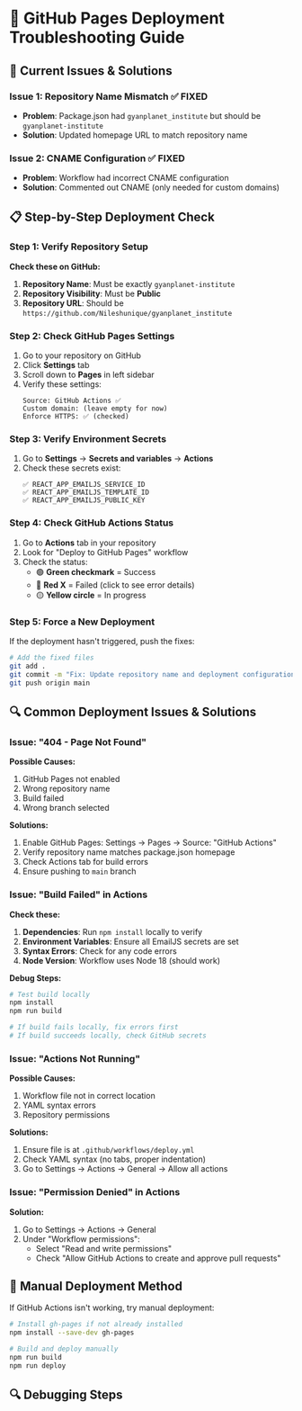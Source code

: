 # 🔧 GitHub Pages Deployment Troubleshooting Guide

## 🚨 **Current Issues & Solutions**

### Issue 1: Repository Name Mismatch ✅ FIXED
- **Problem**: Package.json had `gyanplanet_institute` but should be `gyanplanet-institute`
- **Solution**: Updated homepage URL to match repository name

### Issue 2: CNAME Configuration ✅ FIXED
- **Problem**: Workflow had incorrect CNAME configuration
- **Solution**: Commented out CNAME (only needed for custom domains)

## 📋 **Step-by-Step Deployment Check**

### Step 1: Verify Repository Setup

**Check these on GitHub:**

1. **Repository Name**: Must be exactly `gyanplanet-institute`
2. **Repository Visibility**: Must be **Public**
3. **Repository URL**: Should be `https://github.com/Nileshunique/gyanplanet_institute`

### Step 2: Check GitHub Pages Settings

1. Go to your repository on GitHub
2. Click **Settings** tab
3. Scroll down to **Pages** in left sidebar
4. Verify these settings:
   ```
   Source: GitHub Actions ✅
   Custom domain: (leave empty for now)
   Enforce HTTPS: ✅ (checked)
   ```

### Step 3: Verify Environment Secrets

1. Go to **Settings** → **Secrets and variables** → **Actions**
2. Check these secrets exist:
   ```
   ✅ REACT_APP_EMAILJS_SERVICE_ID
   ✅ REACT_APP_EMAILJS_TEMPLATE_ID  
   ✅ REACT_APP_EMAILJS_PUBLIC_KEY
   ```

### Step 4: Check GitHub Actions Status

1. Go to **Actions** tab in your repository
2. Look for "Deploy to GitHub Pages" workflow
3. Check the status:
   - 🟢 **Green checkmark** = Success
   - 🔴 **Red X** = Failed (click to see error details)
   - 🟡 **Yellow circle** = In progress

### Step 5: Force a New Deployment

If the deployment hasn't triggered, push the fixes:

```bash
# Add the fixed files
git add .
git commit -m "Fix: Update repository name and deployment configuration"
git push origin main
```

## 🔍 **Common Deployment Issues & Solutions**

### Issue: "404 - Page Not Found"

**Possible Causes:**
1. GitHub Pages not enabled
2. Wrong repository name
3. Build failed
4. Wrong branch selected

**Solutions:**
1. Enable GitHub Pages: Settings → Pages → Source: "GitHub Actions"
2. Verify repository name matches package.json homepage
3. Check Actions tab for build errors
4. Ensure pushing to `main` branch

### Issue: "Build Failed" in Actions

**Check these:**
1. **Dependencies**: Run `npm install` locally to verify
2. **Environment Variables**: Ensure all EmailJS secrets are set
3. **Syntax Errors**: Check for any code errors
4. **Node Version**: Workflow uses Node 18 (should work)

**Debug Steps:**
```bash
# Test build locally
npm install
npm run build

# If build fails locally, fix errors first
# If build succeeds locally, check GitHub secrets
```

### Issue: "Actions Not Running"

**Possible Causes:**
1. Workflow file not in correct location
2. YAML syntax errors
3. Repository permissions

**Solutions:**
1. Ensure file is at `.github/workflows/deploy.yml`
2. Check YAML syntax (no tabs, proper indentation)
3. Go to Settings → Actions → General → Allow all actions

### Issue: "Permission Denied" in Actions

**Solution:**
1. Go to Settings → Actions → General
2. Under "Workflow permissions":
   - Select "Read and write permissions"
   - Check "Allow GitHub Actions to create and approve pull requests"

## 🚀 **Manual Deployment Method**

If GitHub Actions isn't working, try manual deployment:

```bash
# Install gh-pages if not already installed
npm install --save-dev gh-pages

# Build and deploy manually
npm run build
npm run deploy
```

## 🔍 **Debugging Steps**
